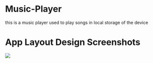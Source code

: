 # Music-Player
this is a music player used to play songs in local storage of the device

<h1>App Layout Design Screenshots</h1>
<img src= "https://user-images.githubusercontent.com/109073878/180380117-197ffd84-8e1f-4d8d-9a1e-3a637e4d1237.png"/>


